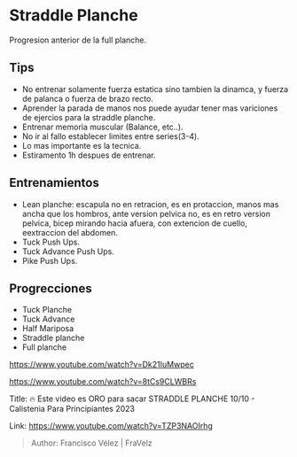 # Straddle Planche
Progresion anterior de la full planche.

## Tips

* No entrenar solamente fuerza estatica sino tambien la dinamca, y fuerza de palanca o fuerza de brazo recto.
* Aprender la parada de manos nos puede ayudar tener mas variciones de ejercios para la straddle planche.
* Entrenar memoria muscular (Balance, etc..).
* No ir al fallo establecer limites entre series(3-4).
* Lo mas importante es la tecnica.
* Estiramento 1h despues de entrenar.

## Entrenamientos
* Lean planche:
escapula no en retracion, es en protaccion, manos mas ancha que los hombros, ante version pelvica no, es en retro version pelvica, bicep mirando hacia afuera, con extencion de cuello, eextraccion del abdomen.
* Tuck Push Ups.
* Tuck Advance Push Ups.
* Pike Push Ups.

## Progrecciones
* Tuck Planche
* Tuck Advance
* Half Mariposa
* Straddle planche
* Full planche

https://www.youtube.com/watch?v=Dk21IuMwpec

https://www.youtube.com/watch?v=8tCs9CLWBRs

Title: 🔥 Este video es ORO para sacar STRADDLE PLANCHE 10/10 - Calistenia Para Principiantes 2023

Link: https://www.youtube.com/watch?v=TZP3NAOIrhg

> Author: Francisco Vélez | FraVelz
